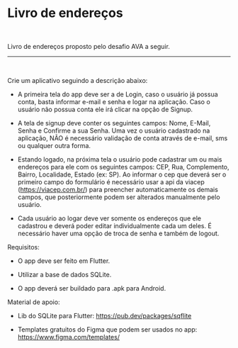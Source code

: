 # Livro de endereços

<br />

Livro de endereços proposto pelo desafio AVA a seguir.

---


<br />

Crie um aplicativo seguindo a descrição abaixo: 

- A primeira tela do app deve ser a de Login, caso o usuário já possua conta, basta informar e-mail e senha e logar na aplicação. Caso o  usuário não possua conta ele irá clicar na opção de Signup. 

- A tela de signup deve conter os seguintes campos: Nome, E-Mail, Senha e Confirme a sua Senha. Uma vez o usuário cadastrado na aplicação, NÃO é necessário validação de conta através de e-mail, sms ou qualquer outra forma. 

- Estando logado, na próxima tela o usuário pode cadastrar um ou mais endereços para ele com os seguintes campos: CEP, Rua,  Complemento, Bairro, Localidade, Estado (ex: SP). Ao informar o cep que deverá ser o primeiro campo do formulário é necessário usar a api  da viacep (https://viacep.com.br/) para preencher automaticamente os demais campos, que posteriormente podem ser alterados  manualmente pelo usuário. 

- Cada usuário ao logar deve ver somente os endereços que ele cadastrou e deverá poder editar individualmente cada um deles. É necessário haver uma opção de troca de senha e também de logout. 

Requisitos: 

- O app deve ser feito em Flutter. 

- Utilizar a base de dados SQLite. 

- O app deverá ser buildado para .apk para Android. 

Material de apoio: 

- Lib do SQLite para Flutter: https://pub.dev/packages/sqflite 

- Templates gratuitos do Figma que podem ser usados no app: https://www.figma.com/templates/ 
